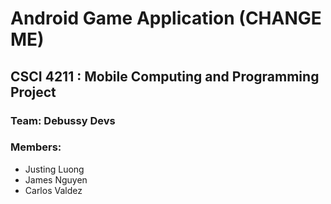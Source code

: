# Android Game Application  (CHANGE ME)
## CSCI 4211 : Mobile Computing and Programming Project
### Team: Debussy Devs
### Members:
* Justing Luong
* James Nguyen
* Carlos Valdez
